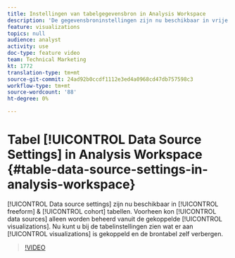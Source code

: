 ```yaml
---
title: Instellingen van tabelgegevensbron in Analysis Workspace
description: 'De gegevensbroninstellingen zijn nu beschikbaar in vrije vorm- en cohorttabellen. Voorheen konden gegevensbronnen alleen worden beheerd vanuit de gekoppelde visualisaties. Nu kunt u bij de tabelinstellingen zien welke visualisaties eraan zijn gekoppeld en de brontabel zelf verbergen. '
feature: visualizations
topics: null
audience: analyst
activity: use
doc-type: feature video
team: Technical Marketing
kt: 1772
translation-type: tm+mt
source-git-commit: 24ad92b0ccdf1112e3ed4a0968cd47db757598c3
workflow-type: tm+mt
source-wordcount: '88'
ht-degree: 0%

---
```



# Tabel [!UICONTROL Data Source Settings] in Analysis Workspace {#table-data-source-settings-in-analysis-workspace}

[!UICONTROL Data source settings] zijn nu beschikbaar in [!UICONTROL freeform] &amp; [!UICONTROL cohort] tabellen. Voorheen kon [!UICONTROL data sources] alleen worden beheerd vanuit de gekoppelde [!UICONTROL visualizations]. Nu kunt u bij de tabelinstellingen zien wat er aan [!UICONTROL visualizations] is gekoppeld en de brontabel zelf verbergen.

>[!VIDEO](https://video.tv.adobe.com/v/23558/?quality=12)
